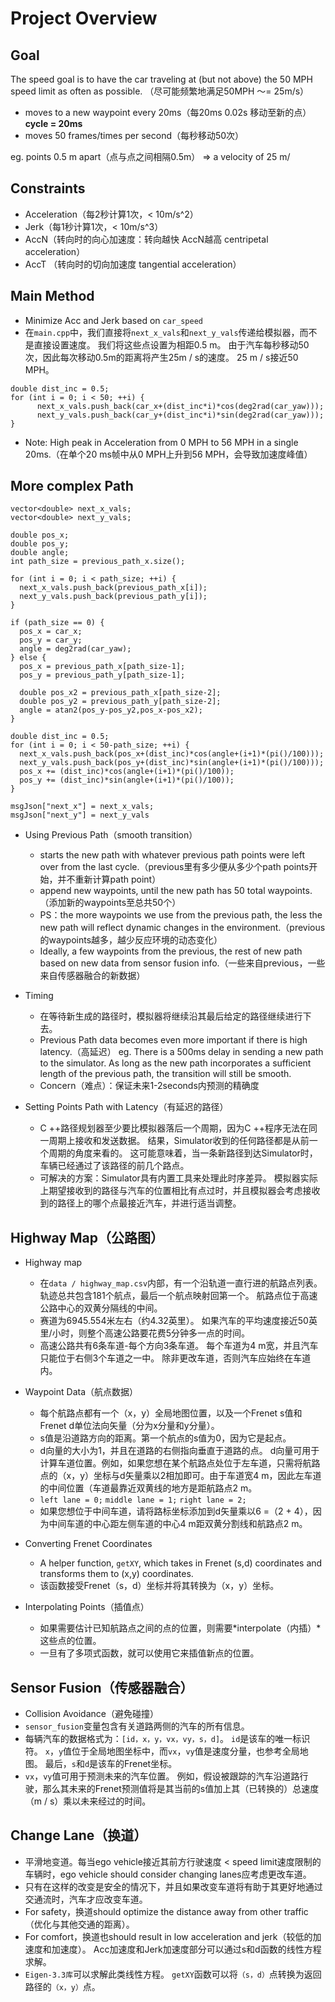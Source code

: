 # Project Overview
## Goal
The speed goal is to have the car traveling at (but not above) the 50 MPH speed limit as often as possible. （尽可能频繁地满足50MPH ～= 25m/s）

- moves to a new waypoint every 20ms（每20ms 0.02s 移动至新的点）**cycle = 20ms** 
- moves 50 frames/times per second（每秒移动50次）

eg. points 0.5 m apart（点与点之间相隔0.5m） => a velocity of 25 m/



## Constraints

- Acceleration（每2秒计算1次，< 10m/s^2）
- Jerk（每1秒计算1次，< 10m/s^3）
- AccN（转向时的向心加速度：转向越快 AccN越高 centripetal acceleration）
- AccT （转向时的切向加速度 tangential acceleration）



## Main Method

- Minimize Acc and Jerk based on `car_speed`
- 在`main.cpp`中，我们直接将`next_x_vals`和`next_y_vals`传递给模拟器，而不是直接设置速度。 我们将这些点设置为相距0.5 m。 由于汽车每秒移动50次，因此每次移动0.5m的距离将产生25m / s的速度。 25 m / s接近50 MPH。
```
double dist_inc = 0.5;
for (int i = 0; i < 50; ++i) {
	  next_x_vals.push_back(car_x+(dist_inc*i)*cos(deg2rad(car_yaw)));
	  next_y_vals.push_back(car_y+(dist_inc*i)*sin(deg2rad(car_yaw)));
}
```
- Note: High peak in Acceleration from 0 MPH to 56 MPH in a single 20ms.（在单个20 ms帧中从0 MPH上升到56 MPH，会导致加速度峰值）



## More complex Path

```
vector<double> next_x_vals;
vector<double> next_y_vals;

double pos_x;
double pos_y;
double angle;
int path_size = previous_path_x.size();

for (int i = 0; i < path_size; ++i) {
  next_x_vals.push_back(previous_path_x[i]);
  next_y_vals.push_back(previous_path_y[i]);
}

if (path_size == 0) {
  pos_x = car_x;
  pos_y = car_y;
  angle = deg2rad(car_yaw);
} else {
  pos_x = previous_path_x[path_size-1];
  pos_y = previous_path_y[path_size-1];

  double pos_x2 = previous_path_x[path_size-2];
  double pos_y2 = previous_path_y[path_size-2];
  angle = atan2(pos_y-pos_y2,pos_x-pos_x2);
}

double dist_inc = 0.5;
for (int i = 0; i < 50-path_size; ++i) {    
  next_x_vals.push_back(pos_x+(dist_inc)*cos(angle+(i+1)*(pi()/100)));
  next_y_vals.push_back(pos_y+(dist_inc)*sin(angle+(i+1)*(pi()/100)));
  pos_x += (dist_inc)*cos(angle+(i+1)*(pi()/100));
  pos_y += (dist_inc)*sin(angle+(i+1)*(pi()/100));
}

msgJson["next_x"] = next_x_vals;
msgJson["next_y"] = next_y_vals
```

- Using Previous Path（smooth transition）
	- starts the new path with whatever previous path points were left over from the last cycle.（previous里有多少便从多少个path points开始，并不重新计算path point）
	- append new waypoints, until the new path has 50 total waypoints.（添加新的waypoints至总共50个）
	- PS：the more waypoints we use from the previous path, the less the new path will reflect dynamic changes in the environment.（previous的waypoints越多，越少反应环境的动态变化）
	- Ideally,  a few waypoints from the previous, the rest of new path based on new data from sensor fusion info.（一些来自previous，一些来自传感器融合的新数据）

- Timing
	- 在等待新生成的路径时，模拟器将继续沿其最后给定的路径继续进行下去。
	- Previous Path data becomes even more important if there is high latency.（高延迟）
   eg. There is a 500ms delay in sending a new path to the simulator. As long as the new path incorporates a sufficient length of the previous path, the transition will still be smooth.
	- Concern（难点）：保证未来1-2seconds内预测的精确度

- Setting Points Path with Latency（有延迟的路径）
	- C ++路径规划器至少要比模拟器落后一个周期，因为C ++程序无法在同一周期上接收和发送数据。 结果，Simulator收到的任何路径都是从前一个周期的角度来看的。 这可能意味着，当一条新路径到达Simulator时，车辆已经通过了该路径的前几个路点。
	- 可解决的方案：Simulator具有内置工具来处理此时序差异。 模拟器实际上期望接收到的路径与汽车的位置相比有点过时，并且模拟器会考虑接收到的路径上的哪个点最接近汽车，并进行适当调整。
	
	
## Highway Map（公路图）
- Highway map
	- 在`data / highway_map.csv`内部，有一个沿轨道一直行进的航路点列表。 轨迹总共包含181个航点，最后一个航点映射回第一个。 航路点位于高速公路中心的双黄分隔线的中间。
	- 赛道为6945.554米左右（约4.32英里）。 如果汽车的平均速度接近50英里/小时，则整个高速公路要花费5分钟多一点的时间。
	- 高速公路共有6条车道-每个方向3条车道。 每个车道为4 m宽，并且汽车只能位于右侧3个车道之一中。 除非更改车道，否则汽车应始终在车道内。

- Waypoint Data（航点数据）
	- 每个航路点都有一个（x，y）全局地图位置，以及一个Frenet s值和Frenet d单位法向矢量（分为x分量和y分量）。
	- s值是沿道路方向的距离。第一个航点的s值为0，因为它是起点。
	- d向量的大小为1，并且在道路的右侧指向垂直于道路的点。 d向量可用于计算车道位置。例如，如果您想在某个航路点处位于左车道，只需将航路点的（x，y）坐标与d矢量乘以2相加即可。由于车道宽4 m，因此左车道的中间位置（车道最靠近双黄线的地方是距航路点2 m。
	- ```left lane = 0;```
		```middle lane = 1;```
		```right lane = 2;``` 
	- 如果您想位于中间车道，请将路标坐标添加到d矢量乘以6 =（2 + 4），因为中间车道的中心距左侧车道的中心4 m距双黄分割线和航路点2 m。

- Converting Frenet Coordinates
	- A helper function, `getXY`, which takes in Frenet (s,d) coordinates and transforms them to (x,y) coordinates.
	- 该函数接受Frenet（s，d）坐标并将其转换为（x，y）坐标。

- Interpolating Points（插值点）
	- 如果需要估计已知航路点之间的点的位置，则需要*interpolate（内插）*这些点的位置。
	- 一旦有了多项式函数，就可以使用它来插值新点的位置。


## Sensor Fusion（传感器融合）
- Collision Avoidance（避免碰撞）
- `sensor_fusion`变量包含有关道路两侧的汽车的所有信息。
- 每辆汽车的数据格式为：`[id，x，y，vx，vy，s，d]`。 `id`是该车的唯一标识符。 `x`，`y`值位于全局地图坐标中，而`vx`，`vy`值是速度分量，也参考全局地图。 最后，`s`和`d`是该车的Frenet坐标。
- `vx`，`vy`值可用于预测未来的汽车位置。 例如，假设被跟踪的汽车沿道路行驶，那么其未来的Frenet预测值将是其当前的s值加上其（已转换的）总速度（m / s）乘以未来经过的时间。


## Change Lane（换道）
- 平滑地变道。每当ego vehicle接近其前方行驶速度 < speed limit速度限制的车辆时，ego vehicle should consider changing lanes应考虑更改车道。
- 只有在这样的改变是安全的情况下，并且如果改变车道将有助于其更好地通过交通流时，汽车才应改变车道。
- For safety，换道should optimize the distance away from other traffic （优化与其他交通的距离）。 
- For comfort，换道也should result in low acceleration and jerk（较低的加速度和加速度）。 Acc加速度和Jerk加速度部分可以通过s和d函数的线性方程求解。
- `Eigen-3.3库`可以求解此类线性方程。 `getXY`函数可以将`（s，d）`点转换为返回路径的`（x，y）`点。


